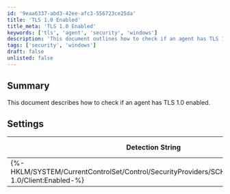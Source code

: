 ```yaml
---
id: '9eaa6337-abd3-42ee-afc3-556723ce25da'
title: 'TLS 1.0 Enabled'
title_meta: 'TLS 1.0 Enabled'
keywords: ['tls', 'agent', 'security', 'windows']
description: 'This document outlines how to check if an agent has TLS 1.0 enabled, including the necessary detection string and applicable operating systems. It provides a clear overview of the settings required for proper verification.'
tags: ['security', 'windows']
draft: false
unlisted: false
---
```


## Summary

This document describes how to check if an agent has TLS 1.0 enabled.

## Settings

| Detection String                                                                 | Comparator | Result | Applicable OS |
|----------------------------------------------------------------------------------|------------|--------|----------------|
| \{%-HKLM/SYSTEM/CurrentControlSet/Control/SecurityProviders/SCHANNEL/Protocols/TLS 1.0/Client:Enabled-%} | Equals     | 1      | Windows        |



